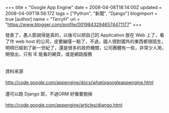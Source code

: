+++
title = "Google App Engine"
date = 2008-04-08T18:14:00Z
updated = 2008-04-09T18:56:17Z
tags = ["Python", "新聞", "Django"]
blogimport = true 
[author]
	name = "TerryH"
	uri = "https://www.blogger.com/profile/00198432946574471177"
+++

發表了，愚人節說得是真的，以後可以把自己的 Application 放在 Web 上了，看了作 web host 的公司，皮要繃僅一點了，不過，國人很對國外的東西都很陌生，明明已經到了新一世紀了，還是很多的政府機關，公司團體有一些，非常少人用，開發出，只有 IE 能看的網頁，或是網路服務<br /><br /><br />資料來源<br /><br /><a href="http://code.google.com/appengine/docs/whatisgoogleappengine.html">http://code.google.com/appengine/docs/whatisgoogleappengine.html</a><br /><br />還可以跑 Django 耶，不過ORM 好像要脫掉<br /><br /><a href="http://code.google.com/appengine/articles/django.html">http://code.google.com/appengine/articles/django.html</a>
